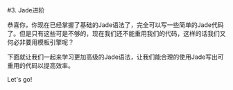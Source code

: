 #3. Jade进阶

恭喜你，你现在已经掌握了基础的Jade语法了，完全可以写一些简单的Jade代码了。但是只有这些可是不够的，现在我们还不能重用我们的代码，这样的话我们又何必非要用模板引擎呢？

下面就让我们一起来学习更加高级的Jade语法，让我们能合理的使用Jade写出可重用的代码以提高效率。

Let's go!

